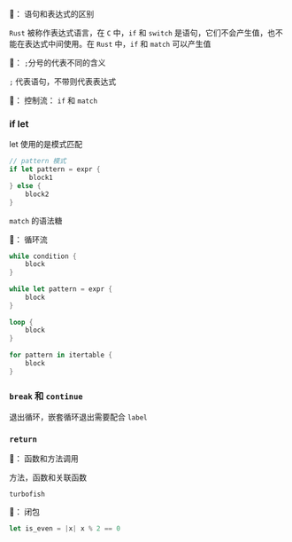 
🤔： 语句和表达式的区别

`Rust` 被称作表达式语言，在 `C` 中，`if` 和 `switch` 是语句，它们不会产生值，也不能在表达式中间使用。在 `Rust` 中，`if` 和 `match` 可以产生值

🤔： `;`分号的代表不同的含义

`;` 代表语句，不带则代表表达式

🤔： 控制流： `if` 和 `match`

### if let 

let 使用的是模式匹配
``` rust
// pattern 模式
if let pattern = expr {  
     block1  
} else {  
    block2  
}
```
`match` 的语法糖

🤔： 循环流

``` rust
while condition {  
    block  
}  
  
while let pattern = expr {  
    block  
}  
  
loop {  
    block  
}  
  
for pattern in itertable {  
    block  
}
```

### `break` 和 `continue`  

退出循环，嵌套循环退出需要配合 `label`

### `return`

🤔： 函数和方法调用

方法，函数和关联函数

`turbofish`

🤔： 闭包

```rust
let is_even = |x| x % 2 == 0
```

